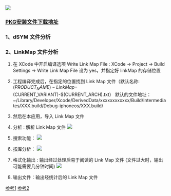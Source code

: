 
![](./source/icon_macapp.png)

### [PKG安装文件下载地址](https://github.com/mythkiven/mkBox/releases/tag/V2.0.0)

### 1、dSYM 文件分析

### 2、LinkMap 文件分析


1. 在 XCode 中开启编译选项 Write Link Map File : XCode -> Project -> Build Settings ->  Write Link Map File 设为 yes，并指定好 linkMap 的存储位置


2. 工程编译完成后，在指定的位置找到 Link Map 文件（默认名称:$(PRODUCT_NAME)-LinkMap-$(CURRENT_VARIANT)-$(CURRENT_ARCH).txt）
默认的文件地址：~/Library/Developer/Xcode/DerivedData/xxxxxxxxxxxx/Build/Intermediates/XXX.build/Debug-iphoneos/XXX.build/


3. 然后在本应用，导入 Link Map 文件

4. 分析 : 解析 Link Map 文件
![](../../source/macapp_1558681586.png)
5. 搜索功能：
![](../../source/macapp_1558681602.png)
6. 按库分析：
![](../../source/macapp_1558681608.png)
7. 格式化输出 : 输出经过处理后易于阅读的  Link Map 文件 (文件过大时，输出可能需要几分钟时间)
![](../../source/macapp_1558681594.png)
8. 输出文件：输出经统计后的 Link Map 文件

[参考1](https://github.com/huanxsd/LinkMap)
[参考2](https://github.com/answer-huang/dSYMTools)
